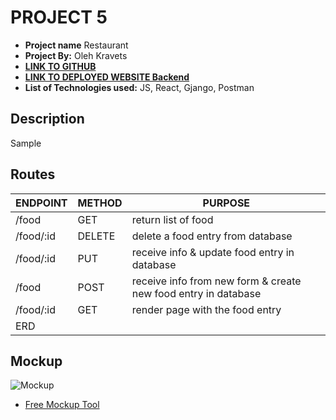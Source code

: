 # PROJECT 5 

- **Project name** Restaurant
- **Project By:**  Oleh Kravets
- [**LINK TO GITHUB**](https://sample)
- [**LINK TO DEPLOYED WEBSITE Backend**](https://sample)
- **List of Technologies used:**  JS, React, Gjango, Postman

## Description

Sample

## Routes

|ENDPOINT |	METHOD | PURPOSE |
|---------|--------|---------|
| /food |	GET |	return list of food|
| /food/:id |	DELETE | delete a food entry from database|
| /food/:id | PUT | receive info & update food entry in database|
| /food |	POST | receive info from new form & create new food entry in database|
| /food/:id |	GET | render page with the food entry
ERD|


## Mockup 
![Mockup](https://i.imgur.com/HzHoBHd.png)
- [Free Mockup Tool](https://imgur.com/)